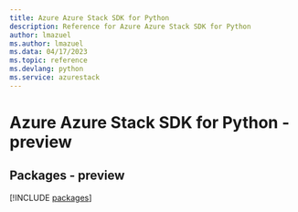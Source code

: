 ```yaml
---
title: Azure Azure Stack SDK for Python
description: Reference for Azure Azure Stack SDK for Python
author: lmazuel
ms.author: lmazuel
ms.data: 04/17/2023
ms.topic: reference
ms.devlang: python
ms.service: azurestack
---
```

# Azure Azure Stack SDK for Python - preview
## Packages - preview
[!INCLUDE [packages](azure-stack-index.md)]